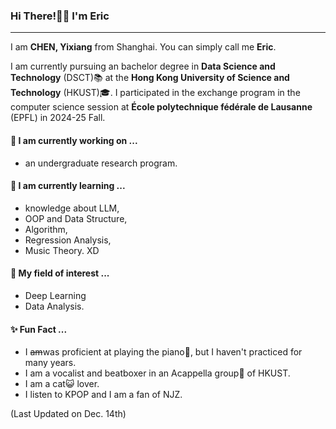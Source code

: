 ### Hi There!👋🏻 I'm Eric

---
I am  **CHEN, Yixiang** from Shanghai. You can simply call me **Eric**.

I am currently pursuing an bachelor degree in **Data Science and Technology** (DSCT)📚 at the **Hong Kong University of Science and Technology** (HKUST)🎓. I participated in the exchange program in the computer science session at **École polytechnique fédérale de Lausanne** (EPFL) in 2024-25 Fall.

#### 🔬 I am currently working on ...
- an undergraduate research program.

#### 🌱 I am currently learning ...
- knowledge about LLM,
- OOP and Data Structure,
- Algorithm,
- Regression Analysis,
- Music Theory. XD

#### 🔎 My field of interest ...
- Deep Learning
- Data Analysis.

#### ✨ Fun Fact ...
- I ~~am~~was proficient at playing the piano🎹, but I haven't practiced for many years.
- I am a vocalist and beatboxer in an Acappella group🎤 of HKUST.
- I am a cat😺 lover.
- I listen to KPOP and I am a fan of NJZ.

(Last Updated on Dec. 14th)

